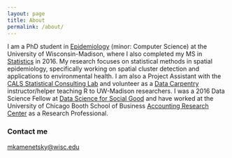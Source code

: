 ```yaml
---
layout: page
title: About
permalink: /about/
---
```


I am a PhD student in [Epidemiology](https://pophealth.wisc.edu/) (minor: Computer Science) at the University of Wisconsin-Madison, where I also completed my MS in [Statistics](https://www.stat.wisc.edu/) in 2016. My research focuses on statistical methods in spatial epidemiology, specifically working on spatial cluster detection and applications to environmental health. I am also a Project Assistant with the [CALS Statistical Consulting Lab](https://calslab.cals.wisc.edu/stat-consulting/) and volunteer as a [Data Carpentry](http://www.datacarpentry.org/) instructor/helper teaching R to UW-Madison researchers. I was a 2016 Data Science Fellow at [Data Science for Social Good](https://dssg.uchicago.edu/) and have worked at the University of Chicago Booth School of Business [Accounting Research Center](https://research.chicagobooth.edu/arc) as a Research Professional.



### Contact me

[mkamenetsky@wisc.edu](mailto:mkamenetsky@wisc.edu)
